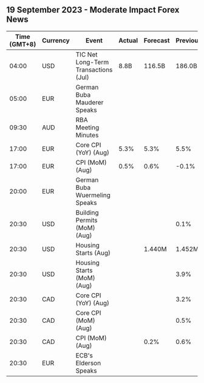 ## 19 September 2023 - Moderate Impact Forex News

| Time (GMT+8) | Currency | Event | Actual | Forecast | Previous |
|------|----------|-------|--------|----------|----------|
| 04:00 | USD | TIC Net Long-Term Transactions (Jul) | 8.8B | 116.5B | 186.0B |
| 05:00 | EUR | German Buba Mauderer Speaks |  |  |  |
| 09:30 | AUD | RBA Meeting Minutes |  |  |  |
| 17:00 | EUR | Core CPI (YoY) (Aug) | 5.3% | 5.3% | 5.5% |
| 17:00 | EUR | CPI (MoM) (Aug) | 0.5% | 0.6% | -0.1% |
| 20:00 | EUR | German Buba Wuermeling Speaks |  |  |  |
| 20:30 | USD | Building Permits (MoM) (Aug) |  |  | 0.1% |
| 20:30 | USD | Housing Starts (Aug) |  | 1.440M | 1.452M |
| 20:30 | USD | Housing Starts (MoM) (Aug) |  |  | 3.9% |
| 20:30 | CAD | Core CPI (YoY) (Aug) |  |  | 3.2% |
| 20:30 | CAD | Core CPI (MoM) (Aug) |  |  | 0.5% |
| 20:30 | CAD | CPI (MoM) (Aug) |  | 0.2% | 0.6% |
| 20:30 | EUR | ECB's Elderson Speaks |  |  |  |
